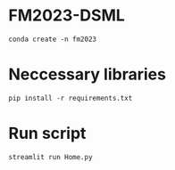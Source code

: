 # FM2023-DSML
```
conda create -n fm2023
```

# Neccessary libraries
```
pip install -r requirements.txt
```

# Run script
```
streamlit run Home.py
```
